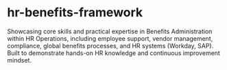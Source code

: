 # hr-benefits-framework
Showcasing core skills and practical expertise in Benefits Administration within HR Operations, including employee support, vendor management, compliance, global benefits processes, and HR systems (Workday, SAP). Built to demonstrate hands-on HR knowledge and continuous improvement mindset.
